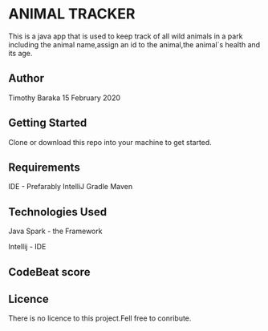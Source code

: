 #  ANIMAL TRACKER
This is a java app that is used to keep track of all wild animals in a park
including the animal name,assign an id to the animal,the animal`s health and its age.

## Author
Timothy Baraka 15 February 2020

## Getting Started
Clone or download this repo into your machine to get started.

## Requirements
IDE - Prefarably IntelliJ
Gradle Maven

## Technologies Used
Java Spark - the Framework 

Intellij - IDE

## CodeBeat score


## Licence
There is no licence to this project.Fell free to conribute.
